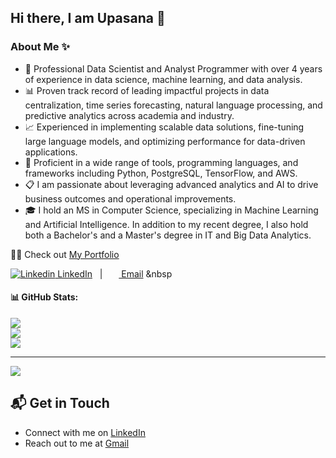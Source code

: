 <!--
**upasana01/upasana01** is a ✨ _special_ ✨ repository because its `README.md` (this file) appears on your GitHub profile.

Here are some ideas to get you started:

- 🔭 I’m currently working on ...
- 🌱 I’m currently learning ...
- 👯 I’m looking to collaborate on ...
- 🤔 I’m looking for help with ...
- 💬 Ask me about ...
- 📫 How to reach me: ...
- 😄 Pronouns: ...
- ⚡ Fun fact: ...
-->

<h2> Hi there, I am Upasana 👋 </h2>

 ### About Me ✨
- 🏦 Professional Data Scientist and Analyst Programmer with over 4 years of experience in data science, machine learning, and data analysis. 
- 📊 Proven track record of leading impactful projects in data centralization, time series forecasting, natural language processing, and predictive analytics across academia and industry. 
- 📈 Experienced in implementing scalable data solutions, fine-tuning large language models, and optimizing performance for data-driven applications. 
- 🔎 Proficient in a wide range of tools, programming languages, and frameworks including Python, PostgreSQL, TensorFlow, and AWS. 
- 📋 I am passionate about leveraging advanced analytics and AI to drive business outcomes and operational improvements. 
- 🎓 I hold an MS in Computer Science, specializing in Machine Learning and Artificial Intelligence. In addition to my recent degree, I also hold both a Bachelor's and a Master's degree in IT and Big Data Analytics.
  
👨‍💻 Check out [My Portfolio](https://upasanachaudhari.netlify.app/)

[![Linkedin](https://i.sstatic.net/gVE0j.png) LinkedIn](https://www.linkedin.com/in/upasanachaudhari/)
&nbsp; | &nbsp; 
[<img src="https://upload.wikimedia.org/wikipedia/commons/thumb/7/7e/Gmail_icon_%282020%29.svg/2560px-Gmail_icon_%282020%29.svg.png" width="14"> Email](mailto:chaudhariupasana@gmail.com)
&nbsp
#### 📊 GitHub Stats:
![](https://github-readme-stats.vercel.app/api?username=upasana01&theme=vue-dark&show_icons=true&hide_border=true&count_private=true)<br/>
![](https://github-readme-streak-stats.herokuapp.com/?user=upasana01&theme=vue-dark&hide_border=false)<br/>
![](https://github-readme-stats.vercel.app/api/top-langs/?username=upasana01&theme=vue-dark&hide_border=false&include_all_commits=true&count_private=true&layout=compact)

---
[![](https://visitcount.itsvg.in/api?id=upasana01&icon=2&color=0)](https://visitcount.itsvg.in)


## 📬 Get in Touch
- Connect with me on [LinkedIn](https://www.linkedin.com/in/upasanachaudhari/)
- Reach out to me at [Gmail](mailto:chaudhariupasana@gmail.com)
